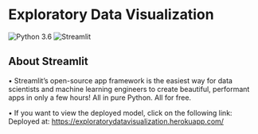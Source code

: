 # Exploratory Data Visualization
![Python 3.6](https://img.shields.io/badge/Python-3.6-brightgreen.svg) ![Streamlit](https://img.shields.io/badge/Streamlit-Library-orange.svg)<br>

## About Streamlit
• Streamlit’s open-source app framework is the easiest way for data scientists and machine learning engineers to create beautiful, performant apps in only a few hours!  All in pure Python. All for free.<br>

• If you want to view the deployed model, click on the following link:<br>
Deployed at: https://exploratorydatavisualization.herokuapp.com/ <br>
